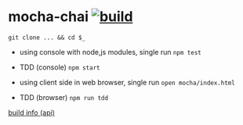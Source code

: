 mocha-chai [![build](https://api.travis-ci.org/daggerok/mocha-chai.svg?branch=master)](https://travis-ci.org/daggerok/mocha-chai)
==========

`git clone ... && cd $_`

- using console with node,js modules, single run
`npm test`

- TDD (console)
`npm start`

- using client side in web browser, single run
`open mocha/index.html`

- TDD (browser)
`npm run tdd`

[build info (api)](https://api.travis-ci.org/daggerok/mocha-chai)
